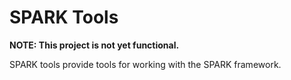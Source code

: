 # SPARK Tools

__NOTE: This project is not yet functional.__

SPARK tools provide tools for working with the SPARK framework.
